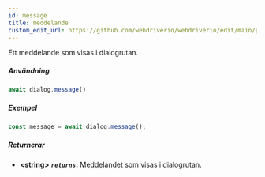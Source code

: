 ```yaml
---
id: message
title: meddelande
custom_edit_url: https://github.com/webdriverio/webdriverio/edit/main/packages/webdriverio/src/commands/dialog/message.ts
---
```


Ett meddelande som visas i dialogrutan.

##### Användning

```js
await dialog.message()
```

##### Exempel

```js title="dialogMessage.js"
const message = await dialog.message();
```

##### Returnerar

- **&lt;string&gt;**
            **<code><var>returns</var></code>:**   Meddelandet som visas i dialogrutan.